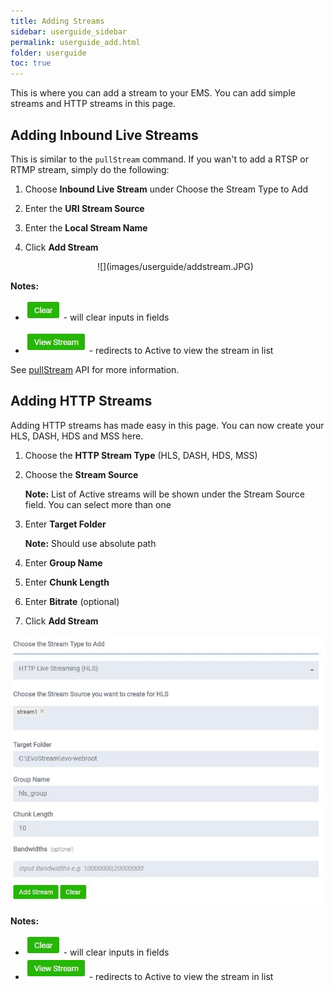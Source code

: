 ```yaml
---
title: Adding Streams
sidebar: userguide_sidebar
permalink: userguide_add.html
folder: userguide
toc: true
---
```


This is where you can add a stream to your EMS. You can add simple streams and HTTP streams in this page.



## Adding Inbound Live Streams

This is similar to the `pullStream` command. If you wan't to add a RTSP or RTMP stream, simply do the following:

1. Choose  **Inbound Live Stream** under Choose the Stream Type to Add

2. Enter the **URI Stream Source**

3. Enter the **Local Stream Name**

4. Click **Add Stream**

   <center> ![](images/userguide/addstream.JPG) </center>

**Notes:**

- ![](images/userguide/clear.JPG)  - will clear inputs in fields

- ![](images/userguide/viewstream.JPG)   - redirects to Active to view the stream in list

See [pullStream](api_pullStream.html) API for more information.



## Adding HTTP Streams

Adding HTTP streams has made easy in this page. You can now create your HLS, DASH, HDS and MSS here.

1. Choose the  **HTTP Stream Type** (HLS, DASH, HDS, MSS)

2. Choose the **Stream Source**

   **Note:** List of Active streams will be shown under the Stream Source field. You can select more than one

3. Enter **Target Folder**

   **Note:** Should use absolute path 

4. Enter **Group Name**

5. Enter **Chunk Length**

6. Enter **Bitrate** (optional)

7. Click **Add Stream**

![](images/userguide/addhttpstream.JPG)



**Notes:**

- ![](images/userguide/clear.JPG)   - will clear inputs in fields
- ![](images/userguide/viewstream.JPG)   - redirects to Active to view the stream in list


